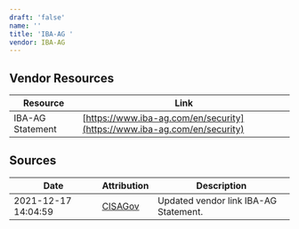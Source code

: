 ```yaml
---
draft: 'false'
name: ''
title: 'IBA-AG '
vendor: IBA-AG
---
```


## Vendor Resources
| Resource | Link |
| --- | --- |
| IBA-AG Statement | [https://www.iba-ag.com/en/security](https://www.iba-ag.com/en/security) |



## Sources
| Date | Attribution | Description |
| --- | --- | --- |
| 2021-12-17 14:04:59 | [CISAGov](https://raw.githubusercontent.com/cisagov/log4j-affected-db/develop/README.md) | Updated vendor link IBA-AG Statement.  |

